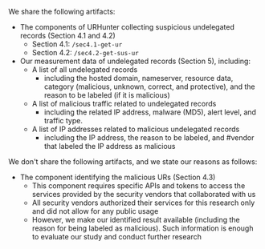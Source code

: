 We share the following artifacts:

- The components of URHunter collecting suspicious undelegated records (Section 4.1 and 4.2)
  - Section 4.1: `/sec4.1-get-ur`
  - Section 4.2: `/sec4.2-get-sus-ur`
- Our measurement data of undelegated records (Section 5), including:
  - A list of all undelegated records
    - including the hosted domain, nameserver, resource data, category (malicious, unknown, correct, and protective), and the reason to be labeled (if it is malicious)
  - A list of malicious traffic related to undelegated records
    - including the related IP address, malware (MD5), alert level, and traffic type.
  - A list of IP addresses related to malicious undelegated records
    - including the IP address, the reason to be labeled, and #vendor that labeled the IP address as malicious

We don't share the following artifacts, and we state our reasons as follows:

- The component identifying the malicious URs (Section 4.3)
  - This component requires specific APIs and tokens to access the services provided by the security vendors that collaborated with us
  - All security vendors authorized their services for this research only and did not allow for any public usage
  - However, we make our identified result available (including the reason for being labeled as malicious). Such information is enough to evaluate our study and conduct further research